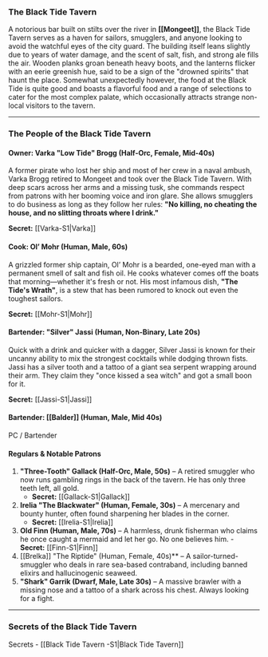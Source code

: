 ### **The Black Tide Tavern**

A notorious bar built on stilts over the river in **[[Mongeet]]**, the Black Tide Tavern serves as a haven for sailors, smugglers, and anyone looking to avoid the watchful eyes of the city guard. The building itself leans slightly due to years of water damage, and the scent of salt, fish, and strong ale fills the air. Wooden planks groan beneath heavy boots, and the lanterns flicker with an eerie greenish hue, said to be a sign of the "drowned spirits" that haunt the place. Somewhat unexpectedly however, the food at the Black Tide is quite good and boasts a flavorful food and a range of selections to cater for the most complex palate, which occasionally attracts strange non-local visitors to the tavern.

---

### **The People of the Black Tide Tavern**

#### **Owner: Varka "Low Tide" Brogg (Half-Orc, Female, Mid-40s)**

A former pirate who lost her ship and most of her crew in a naval ambush, Varka Brogg retired to Mongeet and took over the Black Tide Tavern. With deep scars across her arms and a missing tusk, she commands respect from patrons with her booming voice and iron glare. She allows smugglers to do business as long as they follow her rules: **"No killing, no cheating the house, and no slitting throats where I drink."**

**Secret:** [[Varka-S1|Varka]] 

#### **Cook: Ol’ Mohr (Human, Male, 60s)**

A grizzled former ship captain, Ol’ Mohr is a bearded, one-eyed man with a permanent smell of salt and fish oil. He cooks whatever comes off the boats that morning—whether it's fresh or not. His most infamous dish, **"The Tide's Wrath"**, is a stew that has been rumored to knock out even the toughest sailors.

**Secret:** [[Mohr-S1|Mohr]] 

#### **Bartender: "Silver" Jassi (Human, Non-Binary, Late 20s)**

Quick with a drink and quicker with a dagger, Silver Jassi is known for their uncanny ability to mix the strongest cocktails while dodging thrown fists. Jassi has a silver tooth and a tattoo of a giant sea serpent wrapping around their arm. They claim they "once kissed a sea witch" and got a small boon for it.

 **Secret:** [[Jassi-S1|Jassi]]
#### Bartender: [[Balder]] (Human, Male, Mid 40s)
PC / Bartender

#### **Regulars & Notable Patrons**

1. **"Three-Tooth" Gallack (Half-Orc, Male, 50s)** – A retired smuggler who now runs gambling rings in the back of the tavern. He has only three teeth left, all gold.
    - **Secret:** [[Gallack-S1|Gallack]] 
2. **Irelia "The Blackwater" (Human, Female, 30s)** – A mercenary and bounty hunter, often found sharpening her blades in the corner.
    - **Secret:** [[Irelia-S1|Irelia]] 
3. **Old Finn (Human, Male, 70s)** – A harmless, drunk fisherman who claims he once caught a mermaid and let her go. No one believes him.
       - **Secret:** [[Finn-S1|Finn]] 
4. [[Brelka]] "The Riptide" (Human, Female, 40s)** – A sailor-turned-smuggler who deals in rare sea-based contraband, including banned elixirs and hallucinogenic seaweed.
5. **"Shark" Garrik (Dwarf, Male, Late 30s)** – A massive brawler with a missing nose and a tattoo of a shark across his chest. Always looking for a fight.

---

### **Secrets of the Black Tide Tavern**

Secrets - [[Black Tide Tavern -S1|Black Tide Tavern]]